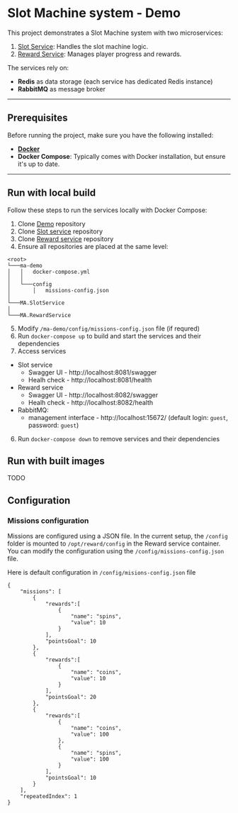 # Slot Machine system - Demo

This project demonstrates a Slot Machine system with two microservices: 

1. [Slot Service](https://github.com/xixi4Den/MA.SlotService): Handles the slot machine logic.
2. [Reward Service](https://github.com/xixi4Den/MA.RewardService): Manages player progress and rewards.

The services rely on:
 - **Redis** as data storage (each service has dedicated Redis instance)
 - **RabbitMQ** as message broker

---

## Prerequisites

Before running the project, make sure you have the following installed:

- [**Docker**](https://www.docker.com/get-started)
- **Docker Compose**: Typically comes with Docker installation, but ensure it's up to date.

---

## Run with local build
Follow these steps to run the services locally with Docker Compose:
1. Clone [Demo](https://github.com/xixi4Den/ma-demo) repository
2. Clone [Slot service](https://github.com/xixi4Den/MA.SlotService) repository
3. Clone [Reward service](https://github.com/xixi4Den/MA.RewardService) repository
4. Ensure all repositories are placed at the same level:
```
<root>
└───ma-demo
│   │   docker-compose.yml
│   │
│   └───config
│       │   missions-config.json
│
└───MA.SlotService 
│   
└───MA.RewardService
```
5. Modify `/ma-demo/config/missions-config.json` file (if requred)
6. Run `docker-compose up` to build and start the services and their dependencies
7. Access services
  - Slot service
    - Swagger UI - http://localhost:8081/swagger
    - Healh check - http://localhost:8081/health
  - Reward service
    - Swagger UI - http://localhost:8082/swagger
    - Healh check - http://localhost:8082/health
  - RabbitMQ:
    - management interface - http://localhost:15672/ (default login: `guest`, password: `guest`)
6. Run `docker-compose down` to remove services and their dependencies


## Run with built images

TODO

## Configuration

### Missions configuration

Missions are configured using a JSON file. In the current setup, the `/config` folder is mounted to `/opt/reward/config` in the Reward service container. You can modify the configuration using the `/config/missions-config.json` file.

Here is default configuration in `/config/misions-config.json` file
```
{
	"missions": [
		{
			"rewards":[
				{
					"name": "spins",
					"value": 10
				}
			],
			"pointsGoal": 10
		},
		{
			"rewards":[
				{
					"name": "coins",
					"value": 10
				}
			],
			"pointsGoal": 20
		},
		{
			"rewards":[
				{
					"name": "coins",
					"value": 100
				},
				{
					"name": "spins",
					"value": 100
				}
			],
			"pointsGoal": 10
		}
	],
	"repeatedIndex": 1
}
```
